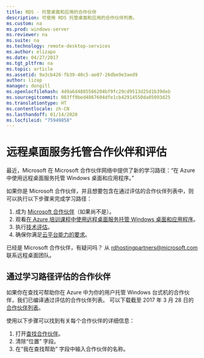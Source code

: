 ```yaml
---
title: RDS - 托管桌面和应用的合作伙伴
description: 可使用 RDS 托管桌面和应用的合作伙伴列表。
ms.custom: na
ms.prod: windows-server
ms.reviewer: na
ms.suite: na
ms.technology: remote-desktop-services
ms.author: elizapo
ms.date: 04/27/2017
ms.tgt_pltfrm: na
ms.topic: article
ms.assetid: 9a3cb426-fb39-40c5-ae07-26dbe9e3aed9
author: lizap
manager: dongill
ms.openlocfilehash: 4d9a6d4885566204bf9fc29cd9513d25d1b39deb
ms.sourcegitcommit: 083ff9bed4867604dfe1cb42914550da05093d25
ms.translationtype: HT
ms.contentlocale: zh-CN
ms.lasthandoff: 01/14/2020
ms.locfileid: "75949858"
---
```

# <a name="remote-desktop-services-hosting-partners-and-assessment"></a>远程桌面服务托管合作伙伴和评估

最近，Microsoft 在 Microsoft 合作伙伴网络中提供了新的学习路径：“在 Azure 中使用远程桌面服务托管 Windows 桌面和应用程序。”

如果你是 Microsoft 合作伙伴，并且想要包含在通过评估的合作伙伴列表中，则可以执行以下步骤来完成学习路径：

1. 成为 [Microsoft 合作伙伴](https://partner.microsoft.com/)（如果尚不是）。
2. 观看[在 Azure 培训课程中使用远程桌面服务托管 Windows 桌面和应用程序](https://mspartnerlp.partner.microsoft.com/LearningPath/LearningPath/DLPaths?trackId=2915&rowId=3603)。
3. 执行[技术评估](https://mspartnerlp.partner.microsoft.com/LearningPath/LearningPath/DLPaths?trackId=1660&rowId=2220&trackPathId=9871)。
4. 确保你满足[云平台能力的要求](https://partner.microsoft.com/membership/cloud-platform-competency)。

已经是 Microsoft 合作伙伴，有疑问吗？ 从 <rdhostingpartners@microsoft.com> 联系远程桌面团队。  


## <a name="partners-who-have-passed-the-learning-path-assessment"></a>通过学习路径评估的合作伙伴 

如果你在查找可帮助你在 Azure 中为你的用户托管 Windows 台式机的合作伙伴，我们已编译通过评估的合作伙伴列表。 可以下载截至 2017 年 3 月 28 日的[合作伙伴列表](https://github.com/MicrosoftDocs/windowsserverdocs/blob/master/WindowsServerDocs/remote/remote-desktop-services/RDS-Hosting-Partners.pdf)。

使用以下步骤可以找到有关每个合作伙伴的详细信息：

1. 打开[查找合作伙伴](https://partnercenter.microsoft.com/pcv/search)。
2. 清除“位置”  字段。
3. 在“我在查找帮助”  字段中输入合作伙伴的名称。
